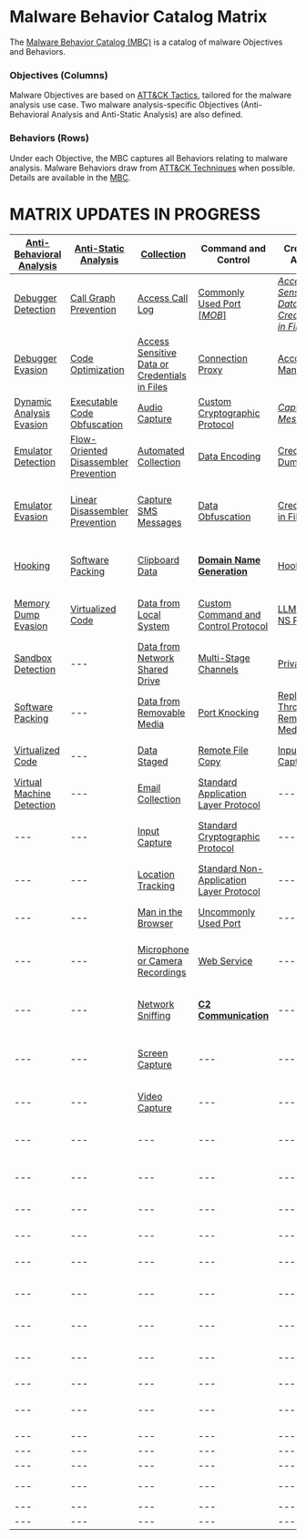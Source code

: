 # Malware Behavior Catalog Matrix #
The [Malware Behavior Catalog (MBC)](https://github.com/MAECProject/malware-behaviors) is a catalog of malware Objectives and Behaviors.

### Objectives (Columns) ###
Malware Objectives are based on [ATT&CK Tactics](https://attack.mitre.org/tactics/enterprise/), tailored for the malware analysis use case. Two malware analysis-specific Objectives (Anti-Behavioral Analysis and Anti-Static Analysis) are also defined. 

### Behaviors (Rows) ###
Under each Objective, the MBC captures all Behaviors relating to malware analysis. Malware Behaviors draw from [ATT&CK Techniques](https://attack.mitre.org/techniques/enterprise/) when possible. Details are available in the [MBC](https://github.com/MAECProject/malware-behaviors).

# MATRIX UPDATES IN PROGRESS #

|[Anti-Behavioral Analysis](https://github.com/MAECProject/malware-behaviors/blob/master/anti-behavioral-analysis/)|[Anti-Static Analysis](https://github.com/MAECProject/malware-behaviors/blob/master/anti-static-analysis/)|[Collection](https://github.com/MAECProject/malware-behaviors/blob/master/collection/)|Command and Control|Credential Access|Defense Evasion|Discovery|Effects|Execution|Exfiltration|Lateral Movement|Persistence|Privilege Escalation|
|------------------------|--------------------|----------|-------------------|-----------------|---------------|---------|-------|---------|------------|----------------|-----------|--------------------|
|[Debugger Detection](https://github.com/MAECProject/malware-behaviors/blob/master/anti-behavioral-analysis/detect-debugger.md)|[Call Graph Prevention](https://github.com/MAECProject/malware-behaviors/blob/master/anti-static-analysis/call-graph-prevent.md)|[Access Call Log](https://github.com/MAECProject/malware-behaviors/blob/master/collection/access-call-log.md)|[Commonly Used Port](https://attack.mitre.org/wiki/Technique/T1043) [[*MOB*]](https://attack.mitre.org/mobile/index.php/Technique/MOB-T1039)|[*Access Sensitive Data or Credentials in Files*](https://attack.mitre.org/mobile/index.php/Technique/MOB-T1012)|[Access Token Manipulation](https://attack.mitre.org/wiki/Technique/T1134)|[Account Discovery](https://attack.mitre.org/wiki/Technique/T1087)|[**+Compromise Data Integrity**](https://collaborate.mitre.org/ema/index.php/Ema-1127)|[AppleScript](https://attack.mitre.org/wiki/Technique/T1155)|[Automated Exfiltration](https://attack.mitre.org/wiki/Technique/T1020)|[AppleScript](https://attack.mitre.org/wiki/Technique/T1155)|[*Modify Trusted Execution Environment*](https://attack.mitre.org/mobile/index.php/Technique/MOB-T1002)|[Application Shimming](https://attack.mitre.org/wiki/Technique/T1138)|
|[Debugger Evasion](https://github.com/MAECProject/malware-behaviors/blob/master/anti-behavioral-analysis/evade-debugger.md)|[Code Optimization](https://github.com/MAECProject/malware-behaviors/blob/master/anti-static-analysis/code-optimize.md)|[Access Sensitive Data or Credentials in Files](https://github.com/MAECProject/malware-behaviors/blob/master/collection/access-sensitive-data.md)|[Connection Proxy](https://attack.mitre.org/wiki/Technique/T1090)|[Account Manipulation](https://attack.mitre.org/wiki/Technique/T1090)|[*Application Discovery*](https://attack.mitre.org/mobile/index.php/Technique/MOB-T1021)|[**+Analysis Tool Discovery**](https://collaborate.mitre.org/ema/index.php/Ema-1005)|[**+Destroy Hardware**](https://collaborate.mitre.org/ema/index.php/Ema-1196)|[Command-Line Interface](https://attack.mitre.org/wiki/Technique/T1059)|[Data Compressed](https://attack.mitre.org/wiki/Technique/T1002)|[Distributed Component Object Model](https://attack.mitre.org/wiki/Technique/T1175)|[.bash_profile and .bashrc](https://attack.mitre.org/wiki/Technique/T1156)|[Bypass User Account Control](https://attack.mitre.org/wiki/Technique/T1088)|
|[Dynamic Analysis Evasion](https://github.com/MAECProject/malware-behaviors/blob/master/anti-behavioral-analysis/evade-dynamic-analysis.md)|[Executable Code Obfuscation](https://github.com/MAECProject/malware-behaviors/blob/master/anti-static-analysis/exe-code-obfuscate.md)|[Audio Capture](https://github.com/MAECProject/malware-behaviors/blob/master/collection/audio-capture.md)|[Custom Cryptographic Protocol](https://attack.mitre.org/wiki/Technique/T1024)|[*Capture SMS Messages*](https://attack.mitre.org/mobile/index.php/Technique/MOB-T1015)|[Binary Padding](https://attack.mitre.org/wiki/Technique/T1009)|[*Application Discovery*](https://attack.mitre.org/mobile/index.php/Technique/MOB-T1021)|[*&Encrypt Files for Ransom*](https://collaborate.mitre.org/ema/index.php/Ema-1122)|[Dynamic Data Exchange](https://attack.mitre.org/wiki/Technique/T1173)|[Data Encrypted](https://attack.mitre.org/wiki/Technique/T1022)|[Exploitation of Remote Services](https://attack.mitre.org/wiki/Technique/T1210)|[Application Shimming](https://attack.mitre.org/wiki/Technique/T1138)|[Exploitation for Privilege Escalation](https://attack.mitre.org/wiki/Technique/T1068)|
|[Emulator Detection](https://github.com/MAECProject/malware-behaviors/blob/master/anti-behavioral-analysis/detect-emulator.md)|[Flow-Oriented Disassembler Prevention](https://github.com/MAECProject/malware-behaviors/blob/master/anti-static-analysis/flow-oriented-disassembler.md)|[Automated Collection](https://github.com/MAECProject/malware-behaviors/blob/master/collection/auto-collect.md)|[Data Encoding](https://attack.mitre.org/wiki/Technique/T1132)|[Credential Dumping](https://attack.mitre.org/wiki/Technique/T1003)|[BITS Jobs](https://attack.mitre.org/wiki/Technique/T1197)|[Application Window Discovery](https://attack.mitre.org/wiki/Technique/T1010)|[*&Generate Fraudulent Advertising Revenue*](https://attack.mitre.org/mobile/index.php/Technique/MOB-T1075)|[Execution through API](https://attack.mitre.org/wiki/Technique/T1106)|[Exfiltration Over Alternative Protocol](https://attack.mitre.org/wiki/Technique/T1048)|[Pass the Hash](https://attack.mitre.org/wiki/Technique/T1075)|[BITS Jobs](https://attack.mitre.org/wiki/Technique/T1197)|[File System Permissions Weakness](https://attack.mitre.org/wiki/Technique/T1044)|
|[Emulator Evasion](https://github.com/MAECProject/malware-behaviors/blob/master/anti-behavioral-analysis/evade-emulator.md)|[Linear Disassembler Prevention](https://github.com/MAECProject/malware-behaviors/blob/master/anti-static-analysis/linear-disassembler.md)|[Capture SMS Messages](https://github.com/MAECProject/malware-behaviors/blob/master/collection/capture-sms.md)|[Data Obfuscation](https://attack.mitre.org/wiki/Technique/T1001)|[Credentials in Files](https://attack.mitre.org/wiki/Technique/T1081)|[&Bootkit](https://collaborate.mitre.org/ema/index.php/Ema-1225)|[*Device Type Discovery*](https://attack.mitre.org/mobile/index.php/Technique/MOB-T1022)|[**+Hijack System Resources**](https://collaborate.mitre.org/ema/index.php/Ema-1177)|[Execution through Module Load](https://attack.mitre.org/wiki/Technique/T1129)|[Exfiltration Over Command and Control Channel](https://attack.mitre.org/wiki/Technique/T1041)|[Remote Desktop Protocol](https://attack.mitre.org/wiki/Technique/T1076)|[Bootkit](https://attack.mitre.org/wiki/Technique/T1067)|[Hooking](https://attack.mitre.org/wiki/Technique/T1179)|
|[Hooking](https://github.com/MAECProject/malware-behaviors/blob/master/anti-behavioral-analysis/hooking.md)|[Software Packing](https://github.com/MAECProject/malware-behaviors/blob/master/anti-static-analysis/software-packing.md)|[Clipboard Data](https://github.com/MAECProject/malware-behaviors/blob/master/collection/clipboard-data.md)|[**Domain Name Generation**](https://collaborate.mitre.org/ema/index.php/Ema-1244)|[Hooking](https://attack.mitre.org/wiki/Technique/T1179)|[Bypass User Account Control](https://attack.mitre.org/wiki/Technique/T1088)|[File and Directory Discovery](https://attack.mitre.org/wiki/Technique/T1083) [[*MOB*]](https://attack.mitre.org/mobile/index.php/Technique/MOB-T1023)|[*&Lock User Out of Device*](https://collaborate.mitre.org/ema/index.php/Ema-1175)|[Exploitation for Client Execution](https://attack.mitre.org/wiki/Technique/T1202)|[Exfiltration Over Other Network Medium](https://attack.mitre.org/wiki/Technique/T1011)|[Remote File Copy](https://attack.mitre.org/wiki/Technique/T1105)|[Change Default File Association](https://attack.mitre.org/wiki/Technique/T1042)|[Image File Execution Options Injection](https://attack.mitre.org/wiki/Technique/T1183)|
|[Memory Dump Evasion](https://github.com/MAECProject/malware-behaviors/blob/master/anti-behavioral-analysis/evade-memory-dump.md)|[Virtualized Code](https://github.com/MAECProject/malware-behaviors/blob/master/anti-static-analysis/virtualized-code.md)|[Data from Local System](https://github.com/MAECProject/malware-behaviors/blob/master/collection/data-local-system.md)|[Custom Command and Control Protocol](https://attack.mitre.org/wiki/Technique/T1094)|[LLMNR/NBT-NS Poisoning](https://attack.mitre.org/wiki/Technique/T1171)|[Code Signing](https://attack.mitre.org/wiki/Technique/T1116)|[*Local Network Configuration Discovery*](https://attack.mitre.org/mobile/index.php/Technique/MOB-T1025)|[**+Manipulate Network Traffic**](https://collaborate.mitre.org/ema/index.php/Ema-1126)|[**+Install Secondary Program**](https://collaborate.mitre.org/ema/index.php/Ema-1138)|[Exfiltration Over Physical Medium](https://attack.mitre.org/wiki/Technique/T1052)|[Replication Through Removable Media](https://attack.mitre.org/wiki/Technique/T1091)|[&Component Firmware](https://collaborate.mitre.org/ema/index.php/Ema-1033)|[Launch Daemon](https://attack.mitre.org/wiki/Technique/T1160)|
|[Sandbox Detection](https://github.com/MAECProject/malware-behaviors/blob/master/anti-behavioral-analysis/detect-sandbox.md)|---|[Data from Network Shared Drive](https://github.com/MAECProject/malware-behaviors/blob/master/collection/data-network-share.md)|[Multi-Stage Channels](https://attack.mitre.org/wiki/Technique/T1104)|[Private Keys](https://attack.mitre.org/wiki/Technique/T1145)|[Component Object Model Hijacking](https://attack.mitre.org/wiki/Technique/T1122)|[Network Service Scanning](https://attack.mitre.org/wiki/Technique/T1046)|[*&Wipe Device Data*](https://attack.mitre.org/mobile/index.php/Technique/MOB-T1050)|[Local Job Scheduling](https://attack.mitre.org/wiki/Technique/T1168)|---|---|[Component Object Model Hijacking](https://attack.mitre.org/wiki/Technique/T1122)|[Process Injection](https://attack.mitre.org/wiki/Technique/T1055)|
|[Software Packing](https://github.com/MAECProject/malware-behaviors/blob/master/anti-static-analysis/software-packing.md)|---|[Data from Removable Media](https://github.com/MAECProject/malware-behaviors/blob/master/collection/data-removable-media.md)|[Port Knocking](https://attack.mitre.org/wiki/Technique/T1205)|[Replication Through Removable Media](https://attack.mitre.org/wiki/Technique/T1091)|[DCShadow](https://attack.mitre.org/wiki/Technique/T1207)|[Peripheral Device Discovery](https://attack.mitre.org/wiki/Technique/T1120)|---|[PowerShell](https://attack.mitre.org/wiki/Technique/T1086)|---|---|[File System Permissions Weakness](https://attack.mitre.org/wiki/Technique/T1044)|[Scheduled Task](https://attack.mitre.org/wiki/Technique/T1053)|
|[Virtualized Code](https://github.com/MAECProject/malware-behaviors/blob/master/anti-static-analysis/virtualized-code.md)|---|[Data Staged](https://github.com/MAECProject/malware-behaviors/blob/master/collection/data-staged.md)|[Remote File Copy](https://attack.mitre.org/wiki/Technique/T1105)|[Input Capture](https://attack.mitre.org/wiki/Technique/T1056)|[**Delete SMS Warning Messages**](https://collaborate.mitre.org/ema/index.php/Ema-1141)|[Process Discovery](https://attack.mitre.org/wiki/Technique/T1057)|---|[**Prevent Concurrent Execution**](https://collaborate.mitre.org/ema/index.php/Ema-1261)|---|---|[Hidden Files and Directories](https://attack.mitre.org/wiki/Technique/T1158)|[Setuid and Setgid](https://attack.mitre.org/wiki/Technique/T1166)|
|[Virtual Machine Detection](https://github.com/MAECProject/malware-behaviors/blob/master/anti-behavioral-analysis/detect-vm.md)|---|[Email Collection](https://github.com/MAECProject/malware-behaviors/blob/master/collection/email-collect.md)|[Standard Application Layer Protocol](https://attack.mitre.org/wiki/Technique/T1071)|---|[Deobfuscate/Decode Files or Information](https://attack.mitre.org/wiki/Technique/T1140)|[Query Registry](https://attack.mitre.org/wiki/Technique/T1012)|---|[Regsvr32](https://attack.mitre.org/wiki/Technique/T1117)|---|---|[Hooking](https://attack.mitre.org/wiki/Technique/T1179)|[Sudo](https://attack.mitre.org/wiki/Technique/T1169)|
|---|---|[Input Capture](https://github.com/MAECProject/malware-behaviors/blob/master/collection/input-capture.md)|[Standard Cryptographic Protocol](https://attack.mitre.org/wiki/Technique/T1032)|---|[&Disabling Security Tools](https://collaborate.mitre.org/ema/index.php/Ema-1146)|[Remote System Discovery](https://attack.mitre.org/wiki/Technique/T1018)|---|[Rundll32](https://attack.mitre.org/wiki/Technique/T1085)|---|---|[Image File Execution Options Injection](https://attack.mitre.org/wiki/Technique/T1183)|---|
|---|---|[Location Tracking](https://github.com/MAECProject/malware-behaviors/blob/master/collection/location-track.md)|[Standard Non-Application Layer Protocol](https://attack.mitre.org/wiki/Technique/T1095)|---|[Exploitation for Defense Evasion](https://attack.mitre.org/wiki/Technique/T1211)|[Security Software Discovery](https://attack.mitre.org/wiki/Technique/T1063)|---|[Scheduled Task](https://attack.mitre.org/wiki/Technique/T1053)|---|---|[**+Install Secondary Program**](https://collaborate.mitre.org/ema/index.php/Ema-1138)|---|
|---|---|[Man in the Browser](https://github.com/MAECProject/malware-behaviors/blob/master/collection/man-in-browser.md)|[Uncommonly Used Port](https://attack.mitre.org/wiki/Technique/T1065)|---|[File Deletion](https://attack.mitre.org/wiki/Technique/T1107)|[**+SMTP Connection Discovery**](https://collaborate.mitre.org/ema/index.php/Ema-1174)|---|[Scripting](https://attack.mitre.org/wiki/Technique/T1064)|---|---|[Kernel Modules and Extensions](https://attack.mitre.org/wiki/Technique/T1215)|---|
|---|---|[Microphone or Camera Recordings](https://github.com/MAECProject/malware-behaviors/blob/master/collection/micro-cam-capture.md)|[Web Service](https://attack.mitre.org/wiki/Technique/T1102)|---|[File System Logical Offsets](https://attack.mitre.org/wiki/Technique/T1006)|[System Information Discovery](https://attack.mitre.org/wiki/Technique/T1082) [[*MOB*]](https://attack.mitre.org/mobile/index.php/Technique/MOB-T1029)|---|[**+Send Email**](https://collaborate.mitre.org/ema/index.php/Ema-1125)|---|---|[Launch Daemon](https://attack.mitre.org/wiki/Technique/T1160)|---|
|---|---|[Network Sniffing](https://github.com/MAECProject/malware-behaviors/blob/master/collection/network-sniff.md)|[**C2 Communication**](https://collaborate.mitre.org/ema/index.php/Ema-1008)|---|[Hidden Files and Directories](https://attack.mitre.org/wiki/Technique/T1158)|[System Network Configuration Discovery](https://attack.mitre.org/wiki/Technique/T1016)|---|[Service Execution](https://attack.mitre.org/wiki/Technique/T1035)|---|---|[Local Job Scheduling](https://attack.mitre.org/wiki/Technique/T1168)|---|
|---|---|[Screen Capture](https://github.com/MAECProject/malware-behaviors/blob/master/collection/screen-capture.md)|---|---|[HISTCONTROL](https://attack.mitre.org/wiki/Technique/T1148)|[System Network Connections Discovery](https://attack.mitre.org/wiki/Technique/T1049)|---|[**Suicide Exit**](https://collaborate.mitre.org/ema/index.php/Ema-1135)|---|---|[**+Malicious Network Driver**](https://collaborate.mitre.org/ema/index.php/Ema-1029)|---|
|---|---|[Video Capture](https://github.com/MAECProject/malware-behaviors/blob/master/collection/video-capture.md)|---|---|[Image File Execution Options Injection](https://attack.mitre.org/wiki/Technique/T1183)|[System Owner/User Discovery](https://attack.mitre.org/wiki/Technique/T1033)|---|[Windows Management Instrumentation](https://attack.mitre.org/wiki/Technique/T1047)|---|---|[Modify Existing Service](https://attack.mitre.org/wiki/Technique/T1031)|---|
|---|---|---|---|---|[Indicator Blocking](https://attack.mitre.org/wiki/Technique/T1054)|[System Service Discovery](https://attack.mitre.org/wiki/Technique/T1007)|---|---|---|---|[New Service](https://attack.mitre.org/wiki/Technique/T1050)|---|
|---|---|---|---|---|[Indirect Command Execution](https://attack.mitre.org/wiki/Technique/T1202)|[System Time Discovery](https://attack.mitre.org/wiki/Technique/T1124)|---|---|---|---|[Office Application Startup](https://attack.mitre.org/wiki/Technique/T1137)|---|
|---|---|---|---|---|[Install Root Certificate](https://attack.mitre.org/wiki/Technique/T1130)|---|---|---|---|---|[Port Knocking](https://attack.mitre.org/wiki/Technique/T1205)|---|
|---|---|---|---|---|[Masquerading](https://attack.mitre.org/wiki/Technique/T1036)|---|---|---|---|---|[**+Private API Exploitation**](https://collaborate.mitre.org/ema/index.php/Ema-1020)|---|
|---|---|---|---|---|[Modify Registry](https://attack.mitre.org/wiki/Technique/T1112)|---|---|---|---|---|[Redundant Access](https://attack.mitre.org/wiki/Technique/T1108)|---|
|---|---|---|---|---|[*Modify Trusted Execution Environment*](https://attack.mitre.org/mobile/index.php/Technique/MOB-T1002)|---|---|---|---|---|[Registry Run Keys / Startup Folder](https://attack.mitre.org/wiki/Technique/T1060)|---|
|---|---|---|---|---|[Obfuscated Files or Information](https://attack.mitre.org/wiki/Technique/T1027)|---|---|---|---|---|[Scheduled Task](https://attack.mitre.org/wiki/Technique/T1053)|---|
|---|---|---|---|---|[**Polymorphic Code**](https://collaborate.mitre.org/ema/index.php/Ema-1032)|---|---|---|---|---|[**+Surreptitious Application Installation**](https://collaborate.mitre.org/ema/index.php/Ema-1022)|---|
|---|---|---|---|---|[Port Knocking](https://attack.mitre.org/wiki/Technique/T1205)|---|---|---|---|---|[Timestomp](https://attack.mitre.org/wiki/Technique/T1099)|---|
|---|---|---|---|---|[Process Injection](https://attack.mitre.org/wiki/Technique/T1055)|---|---|---|---|---|[**+Windows Shutdown Event**](https://collaborate.mitre.org/ema/index.php/Ema-1030)|---|
|---|---|---|---|---|[Redundant Access](https://attack.mitre.org/wiki/Technique/T1108)|---|---|---|---|---|---|---|
|---|---|---|---|---|[Regsvr32](https://attack.mitre.org/wiki/Technique/T1117)|---|---|---|---|---|---|---|
|---|---|---|---|---|[&Rootkit](https://collaborate.mitre.org/ema/index.php/Ema-1015)|---|---|---|---|---|---|---|
|---|---|---|---|---|[**Secondary CPU Execution**](https://collaborate.mitre.org/ema/index.php/Ema-1221)|---|---|---|---|---|---|---|
|---|---|---|---|---|[Software Packing](https://attack.mitre.org/wiki/Technique/T1045)|---|---|---|---|---|---|---|
|---|---|---|---|---|[Web Service](https://attack.mitre.org/wiki/Technique/T1102)|---|---|---|---|---|---|---|
